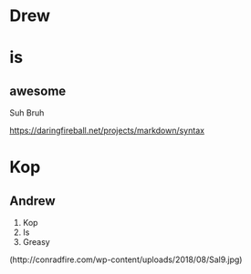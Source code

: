# Drew

is
=============

awesome
-------------

Suh Bruh


https://daringfireball.net/projects/markdown/syntax

Kop
=============
Andrew
-------------
<ol>
<li>Kop</li>
<li>Is</li>
<li>Greasy</li>
</ol>  
(http://conradfire.com/wp-content/uploads/2018/08/Sal9.jpg)

